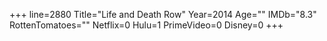 +++
line=2880
Title="Life and Death Row"
Year=2014
Age=""
IMDb="8.3"
RottenTomatoes=""
Netflix=0
Hulu=1
PrimeVideo=0
Disney=0
+++

